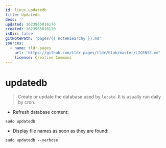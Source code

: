 ```yaml
---
id: linux.updatedb
title: Updatedb
desc: ''
updated: 1623965016170
created: 1623965016170
isDir: false
gitNotePath: 'pages/{{ noteHiearchy }}.md'
sources:
  - name: tldr-pages
    url: 'https://github.com/tldr-pages/tldr/blob/master/LICENSE.md'
    license: Creative Commons
---
```

# updatedb

> Create or update the database used by `locate`.
> It is usually run daily by cron.

- Refresh database content:

`sudo updatedb`

- Display file names as soon as they are found:

`sudo updatedb --verbose`

